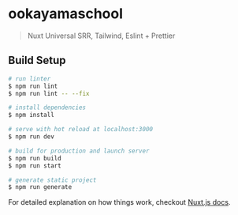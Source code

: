 # ookayamaschool

> Nuxt Universal SRR, Tailwind, Eslint + Prettier

## Build Setup

``` bash
# run linter
$ npm run lint
$ npm run lint -- --fix

# install dependencies
$ npm install

# serve with hot reload at localhost:3000
$ npm run dev

# build for production and launch server
$ npm run build
$ npm run start

# generate static project
$ npm run generate
```

For detailed explanation on how things work, checkout [Nuxt.js docs](https://nuxtjs.org).
